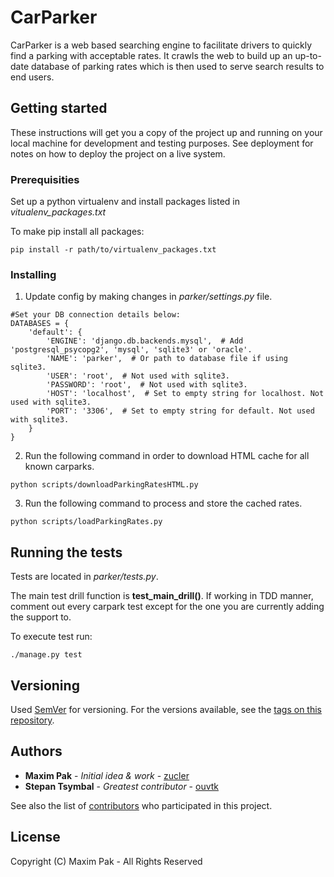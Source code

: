 # CarParker

CarParker is a web based searching engine to facilitate drivers to quickly find a parking with acceptable rates. It crawls the web to build up an up-to-date database of parking rates which is then used to serve search results to end users.

## Getting started

These instructions will get you a copy of the project up and running on your local machine for development and testing purposes. See deployment for notes on how to deploy the project on a live system.

### Prerequisities

Set up a python virtualenv and install packages listed in *vitualenv_packages.txt*

To make pip install all packages:

```
pip install -r path/to/virtualenv_packages.txt
```

### Installing

1. Update config by making changes in *parker/settings.py* file.

```
#Set your DB connection details below:
DATABASES = {
    'default': {
        'ENGINE': 'django.db.backends.mysql',  # Add 'postgresql_psycopg2', 'mysql', 'sqlite3' or 'oracle'.
        'NAME': 'parker',  # Or path to database file if using sqlite3.
        'USER': 'root',  # Not used with sqlite3.
        'PASSWORD': 'root',  # Not used with sqlite3.
        'HOST': 'localhost',  # Set to empty string for localhost. Not used with sqlite3.
        'PORT': '3306',  # Set to empty string for default. Not used with sqlite3.
    }
}
```

2. Run the following command in order to download HTML cache for all known carparks.

```
python scripts/downloadParkingRatesHTML.py
```

3. Run the following command to process and store the cached rates.

```
python scripts/loadParkingRates.py
```

## Running the tests

Tests are located in *parker/tests.py*.

The main test drill function is **test_main_drill()**. If working in TDD manner, comment out every carpark test except for the one you are currently adding the support to.

To execute test run:
```
./manage.py test
```

## Versioning

Used [SemVer](http://semver.org/) for versioning. For the versions available, see the [tags on this repository](https://github.com/zucler/Parker/tags).

## Authors

- **Maxim Pak** - _Initial idea & work_ - [zucler](https://github.com/zucler)
- **Stepan Tsymbal** - _Greatest contributor_ - [ouvtk](https://github.com/ouvtk)

See also the list of [contributors](https://github.com/your/project/contributors) who participated in this project.

## License

Copyright (C) Maxim Pak - All Rights Reserved
